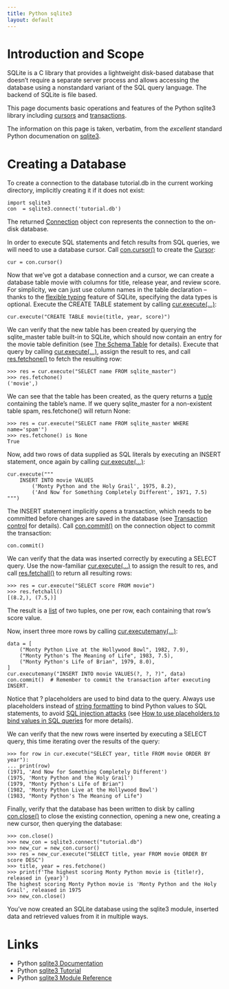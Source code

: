 ```yaml
---
title: Python sqlite3
layout: default
---
```


# Introduction and Scope

SQLite is a C library that provides a lightweight disk-based database that doesn’t require a separate server process and allows accessing the database using a nonstandard variant of the SQL query language. The backend of SQLite is file based.

This page documents basic operations and features of the Python sqlite3 library including [cursors](https://en.wikipedia.org/wiki/Cursor_(databases)) and [transactions](https://en.wikipedia.org/wiki/Database_transaction).

The information on this page is taken, verbatim, from the *excellent* standard Python documenation on [sqlite3](https://docs.python.org/3/library/sqlite3.html).

# Creating a Database

To create a connection to the database tutorial.db in the current working directory, implicitly creating it if it does not exist:
```
import sqlite3
con  = sqlite3.connect('tutorial.db')
```
The returned [Connection](https://docs.python.org/3/library/sqlite3.html#sqlite3.Connection) object con represents the connection to the on-disk database.

In order to execute SQL statements and fetch results from SQL queries, we will need to use a database cursor. Call [con.cursor()](https://docs.python.org/3/library/sqlite3.html#sqlite3.Connection.cursor) to create the [Cursor](https://docs.python.org/3/library/sqlite3.html#sqlite3.Cursor):
```
cur = con.cursor()
```
Now that we’ve got a database connection and a cursor, we can create a database table movie with columns for title, release year, and review score. For simplicity, we can just use column names in the table declaration – thanks to the [flexible typing](https://www.sqlite.org/flextypegood.html) feature of SQLite, specifying the data types is optional. Execute the CREATE TABLE statement by calling [cur.execute(...)](https://docs.python.org/3/library/sqlite3.html#sqlite3.Cursor.execute):
```
cur.execute("CREATE TABLE movie(title, year, score)")
```
We can verify that the new table has been created by querying the sqlite_master table built-in to SQLite, which should now contain an entry for the movie table definition (see [The Schema Table](https://www.sqlite.org/schematab.html) for details). Execute that query by calling [cur.execute(...)](https://docs.python.org/3/library/sqlite3.html#sqlite3.Cursor.execute), assign the result to res, and call [res.fetchone()](https://docs.python.org/3/library/sqlite3.html#sqlite3.Cursor.fetchone) to fetch the resulting row:
```
>>> res = cur.execute("SELECT name FROM sqlite_master")
>>> res.fetchone()
('movie',)
```
We can see that the table has been created, as the query returns a [tuple](https://docs.python.org/3/library/stdtypes.html#tuple) containing the table’s name. If we query sqlite_master for a non-existent table spam, res.fetchone() will return None:
```
>>> res = cur.execute("SELECT name FROM sqlite_master WHERE name='spam'")
>>> res.fetchone() is None
True
```
Now, add two rows of data supplied as SQL literals by executing an INSERT statement, once again by calling [cur.execute(...)](https://docs.python.org/3/library/sqlite3.html#sqlite3.Cursor.execute):
```
cur.execute("""
    INSERT INTO movie VALUES
        ('Monty Python and the Holy Grail', 1975, 8.2),
        ('And Now for Something Completely Different', 1971, 7.5)
""")
```
The INSERT statement implicitly opens a transaction, which needs to be committed before changes are saved in the database (see [Transaction control](https://docs.python.org/3/library/sqlite3.html#sqlite3-controlling-transactions) for details). Call [con.commit()](https://docs.python.org/3/library/sqlite3.html#sqlite3.Connection.commit) on the connection object to commit the transaction:
```
con.commit()
```
We can verify that the data was inserted correctly by executing a SELECT query. Use the now-familiar [cur.execute(...)](https://docs.python.org/3/library/sqlite3.html#sqlite3.Cursor.execute) to assign the result to res, and call [res.fetchall()](https://docs.python.org/3/library/sqlite3.html#sqlite3.Cursor.fetchall) to return all resulting rows:
```
>>> res = cur.execute("SELECT score FROM movie")
>>> res.fetchall()
[(8.2,), (7.5,)]
```
The result is a [list](https://docs.python.org/3/library/stdtypes.html#list) of two tuples, one per row, each containing that row’s score value.

Now, insert three more rows by calling [cur.executemany(...)](https://docs.python.org/3/library/sqlite3.html#sqlite3.Cursor.executemany):
```
data = [
    ("Monty Python Live at the Hollywood Bowl", 1982, 7.9),
    ("Monty Python's The Meaning of Life", 1983, 7.5),
    ("Monty Python's Life of Brian", 1979, 8.0),
]
cur.executemany("INSERT INTO movie VALUES(?, ?, ?)", data)
con.commit()  # Remember to commit the transaction after executing INSERT.
```
Notice that ? placeholders are used to bind data to the query. Always use placeholders instead of [string formatting](https://docs.python.org/3/tutorial/inputoutput.html#tut-formatting) to bind Python values to SQL statements, to avoid [SQL injection attacks](https://en.wikipedia.org/wiki/SQL_injection) (see [How to use placeholders to bind values in SQL queries](https://docs.python.org/3/library/sqlite3.html#sqlite3-placeholders) for more details).

We can verify that the new rows were inserted by executing a SELECT query, this time iterating over the results of the query:
```
>>> for row in cur.execute("SELECT year, title FROM movie ORDER BY year"):
... print(row)
(1971, 'And Now for Something Completely Different')
(1975, 'Monty Python and the Holy Grail')
(1979, "Monty Python's Life of Brian")
(1982, 'Monty Python Live at the Hollywood Bowl')
(1983, "Monty Python's The Meaning of Life")
```
Finally, verify that the database has been written to disk by calling [con.close()](https://docs.python.org/3/library/sqlite3.html#sqlite3.Connection.close) to close the existing connection, opening a new one, creating a new cursor, then querying the database:
```
>>> con.close()
>>> new_con = sqlite3.connect("tutorial.db")
>>> new_cur = new_con.cursor()
>>> res = new_cur.execute("SELECT title, year FROM movie ORDER BY score DESC")
>>> title, year = res.fetchone()
>>> print(f'The highest scoring Monty Python movie is {title!r}, released in {year}')
The highest scoring Monty Python movie is 'Monty Python and the Holy Grail', released in 1975
>>> new_con.close()
```
You’ve now created an SQLite database using the sqlite3 module, inserted data and retrieved values from it in multiple ways.


# Links

* Python [sqlite3 Documentation](https://docs.python.org/3/library/sqlite3.html) 
* Python [sqlite3 Tutorial](https://docs.python.org/3/library/sqlite3.html#tutorial)
* Python [sqlite3 Module Reference](https://docs.python.org/3/library/sqlite3.html#reference)